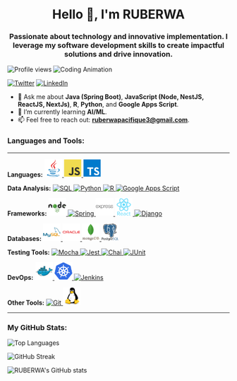<h1 align="center">Hello 👋, I'm RUBERWA</h1>
<h3 align="center">Passionate about technology and innovative implementation. I leverage my software development skills to create impactful solutions and drive innovation.</h3>

<img align="right" width="400" src="https://i.giphy.com/media/qgQUggAC3Pfv687qPC/200.webp" alt="Coding Animation">

<p align="left"> <img src="https://komarev.com/ghpvc/?username=ruberwa&label=Profile%20views&color=0e75b6&style=flat" alt="Profile views" /> </p>

<p align="left"> 
  <a href="https://twitter.com/ruberwa" target="blank"><img src="https://img.shields.io/twitter/follow/ruberwa?logo=twitter&style=for-the-badge" alt="Twitter" /></a> 
  <a href="https://www.linkedin.com/in/your-profile-link" target="blank"><img src="https://img.shields.io/badge/LinkedIn-0077B5?style=for-the-badge&logo=linkedin&logoColor=white" alt="LinkedIn" /></a>
</p>

- 💬 Ask me about **Java (Spring Boot)**, **JavaScript (Node, NestJS, ReactJS, NextJs)**, **R**, **Python**, and **Google Apps Script**.
- 🌱 I’m currently learning **AI/ML**.
- 📫 Feel free to reach out: **[ruberwapacifique3@gmail.com](mailto:ruberwapacifique3@gmail.com)**.

<h3 align="left">Languages and Tools:</h3>
<hr>
<p align="left"> 
    <strong>Languages:</strong>
    <a href="https://www.java.com" target="_blank" rel="noreferrer"> 
        <img src="https://raw.githubusercontent.com/devicons/devicon/master/icons/java/java-original.svg" alt="Java" width="40" height="40"/> 
    </a>
    <a href="https://developer.mozilla.org/en-US/docs/Web/JavaScript" target="_blank" rel="noreferrer"> 
        <img src="https://raw.githubusercontent.com/devicons/devicon/master/icons/javascript/javascript-original.svg" alt="JavaScript" width="40" height="40"/> 
    </a>
    <a href="https://www.typescriptlang.org/" target="_blank" rel="noreferrer"> 
        <img src="https://raw.githubusercontent.com/devicons/devicon/master/icons/typescript/typescript-original.svg" alt="TypeScript" width="40" height="40"/> 
    </a>
</p>

<p align="left"> 
    <strong>Data Analysis:</strong>
      <a href="https://www.w3schools.com/sql/" target="_blank" rel="noreferrer"> 
        <img src="https://cdn-icons-png.flaticon.com/512/4248/4248443.png" alt="SQL" width="40" height="40"/> 
    </a>
    <a href="https://www.python.org/" target="_blank" rel="noreferrer"> 
        <img src="https://upload.wikimedia.org/wikipedia/commons/c/c3/Python-logo-notext.svg" alt="Python" width="40" height="40"/> 
    </a>
    <a href="https://www.r-project.org/" target="_blank" rel="noreferrer"> 
        <img src="https://www.r-project.org/logo/Rlogo.png" alt="R" width="40" height="40"/> 
    </a>
    <a href="https://developers.google.com/apps-script" target="_blank" rel="noreferrer"> 
        <img src="https://static.cdnlogo.com/logos/g/12/google-apps-script.svg" alt="Google Apps Script" width="40" height="40"/> 
    </a>

</p>

<p align="left"> 
    <strong>Frameworks:</strong>
    <a href="https://nodejs.org" target="_blank" rel="noreferrer"> <img src="https://raw.githubusercontent.com/devicons/devicon/master/icons/nodejs/nodejs-original-wordmark.svg" alt="Node.js" width="40" height="40"/> </a>
    <a href="https://spring.io/" target="_blank" rel="noreferrer"> <img src="https://www.vectorlogo.zone/logos/springio/springio-icon.svg" alt="Spring" width="40" height="40"/> </a>
    <a href="https://expressjs.com" target="_blank" rel="noreferrer"> <img src="https://raw.githubusercontent.com/devicons/devicon/master/icons/express/express-original-wordmark.svg" alt="Express" width="40" height="40"/> </a>
    <a href="https://reactjs.org/" target="_blank" rel="noreferrer"> <img src="https://raw.githubusercontent.com/devicons/devicon/master/icons/react/react-original-wordmark.svg" alt="React" width="40" height="40"/> </a>
    <a href="https://www.djangoproject.com/" target="_blank" rel="noreferrer"> <img src="https://cdn.worldvectorlogo.com/logos/django.svg" alt="Django" width="40" height="40"/> </a>
</p>
<p align="left"> 
    <strong>Databases:</strong>
    <a href="https://www.mysql.com/" target="_blank" rel="noreferrer"> <img src="https://raw.githubusercontent.com/devicons/devicon/master/icons/mysql/mysql-original-wordmark.svg" alt="MySQL" width="40" height="40"/> </a>
    <a href="https://www.oracle.com/" target="_blank" rel="noreferrer"> <img src="https://raw.githubusercontent.com/devicons/devicon/master/icons/oracle/oracle-original.svg" alt="Oracle" width="40" height="40"/> </a>
    <a href="https://www.mongodb.com/" target="_blank" rel="noreferrer"> <img src="https://raw.githubusercontent.com/devicons/devicon/master/icons/mongodb/mongodb-original-wordmark.svg" alt="MongoDB" width="40" height="40"/> </a>
    <a href="https://www.postgresql.org" target="_blank" rel="noreferrer"> <img src="https://raw.githubusercontent.com/devicons/devicon/master/icons/postgresql/postgresql-original-wordmark.svg" alt="PostgreSQL" width="40" height="40"/> </a>
</p>

<p align="left"> 
    <strong>Testing Tools:</strong>
    <a href="https://mochajs.org" target="_blank" rel="noreferrer"> 
        <img src="https://www.vectorlogo.zone/logos/mochajs/mochajs-icon.svg" alt="Mocha" width="40" height="40"/> 
    </a>
    <a href="https://jestjs.io/" target="_blank" rel="noreferrer"> 
        <img src="https://www.vectorlogo.zone/logos/jestjsio/jestjsio-icon.svg" alt="Jest" width="40" height="40"/> 
    </a>
    <a href="https://www.chaijs.com/" target="_blank" rel="noreferrer"> 
        <img src="https://www.chaijs.com/img/chai-logo.png" alt="Chai" width="40" height="40"/> 
    </a>
    <a href="https://junit.org/junit5/" target="_blank" rel="noreferrer"> 
        <img src="https://upload.wikimedia.org/wikipedia/commons/5/50/JUnit_5_Banner.png" alt="JUnit" width="80" height="40"/> 
    </a>
</p>

<p align="left"> 
    <strong>DevOps:</strong>
    <a href="https://www.docker.com/" target="_blank" rel="noreferrer"> 
        <img src="https://raw.githubusercontent.com/devicons/devicon/master/icons/docker/docker-original.svg" alt="Docker" width="40" height="40"/> 
    </a>
    <a href="https://kubernetes.io/" target="_blank" rel="noreferrer"> 
        <img src="https://raw.githubusercontent.com/devicons/devicon/master/icons/kubernetes/kubernetes-plain.svg" alt="Kubernetes" width="40" height="40"/> 
    </a>
    <a href="https://www.jenkins.io/" target="_blank" rel="noreferrer"> 
        <img src="https://www.jenkins.io/images/logos/jenkins/jenkins.svg" alt="Jenkins" width="40" height="40"/> 
    </a>
</p>


<p align="left"> 
    <strong>Other Tools:</strong>
    <a href="https://git-scm.com/" target="_blank" rel="noreferrer"> 
        <img src="https://www.vectorlogo.zone/logos/git-scm/git-scm-icon.svg" alt="Git" width="40" height="40"/> 
    </a>
    <a href="https://www.linux.org/" target="_blank" rel="noreferrer"> 
        <img src="https://raw.githubusercontent.com/devicons/devicon/master/icons/linux/linux-original.svg" alt="Linux" width="40" height="40"/> 
    </a>
</p>


<hr>

<h3 align="left">My GitHub Stats:</h3>


![Top Languages](https://github-readme-stats.vercel.app/api/top-langs/?username=ruberwa&layout=compact&theme=radical)

![GitHub Streak](https://github-readme-streak-stats.herokuapp.com/?user=ruberwa&theme=radical)


![RUBERWA's GitHub stats](https://github-readme-stats.vercel.app/api?username=ruberwa&show_icons=true&theme=radical)

